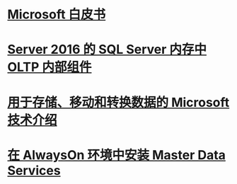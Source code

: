 # [Microsoft 白皮书](microsoft-white-papers.md)
# [Server 2016 的 SQL Server 内存中 OLTP 内部组件](sql-server-in-memory-oltp-internals-for-sql-server-2016.md)
# [用于存储、移动和转换数据的 Microsoft 技术介绍](introducing-microsoft-technologies-for-data-storage-movement-and-transformation.md)
# [在 AlwaysOn 环境中安装 Master Data Services](installing-master-data-services-in-an-alwayson-environment.md)

